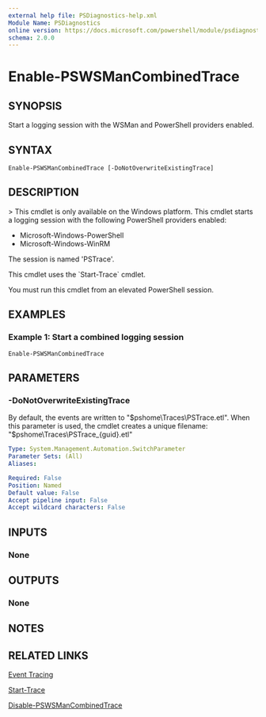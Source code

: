```yaml
---
external help file: PSDiagnostics-help.xml
Module Name: PSDiagnostics
online version: https://docs.microsoft.com/powershell/module/psdiagnostics/enable-pswsmancombinedtrace?view=powershell-7.1&WT.mc_id=ps-gethelp
schema: 2.0.0
---
```


# Enable-PSWSManCombinedTrace

## SYNOPSIS
Start a logging session with the WSMan and PowerShell providers enabled.

## SYNTAX

```
Enable-PSWSManCombinedTrace [-DoNotOverwriteExistingTrace]
```

## DESCRIPTION
\> This cmdlet is only available on the Windows platform.
This cmdlet starts a logging session with the following PowerShell providers enabled:

- Microsoft-Windows-PowerShell
- Microsoft-Windows-WinRM

The session is named 'PSTrace'.

This cmdlet uses the \`Start-Trace\` cmdlet.

You must run this cmdlet from an elevated PowerShell session.

## EXAMPLES

### Example 1: Start a combined logging session
```
Enable-PSWSManCombinedTrace
```

## PARAMETERS

### -DoNotOverwriteExistingTrace
By default, the events are written to "$pshome\Traces\PSTrace.etl".
When this parameter is used, the cmdlet creates a unique filename: "$pshome\Traces\PSTrace_{guid}.etl"

```yaml
Type: System.Management.Automation.SwitchParameter
Parameter Sets: (All)
Aliases:

Required: False
Position: Named
Default value: False
Accept pipeline input: False
Accept wildcard characters: False
```

## INPUTS

### None
## OUTPUTS

### None
## NOTES

## RELATED LINKS

[Event Tracing]()

[Start-Trace]()

[Disable-PSWSManCombinedTrace]()


